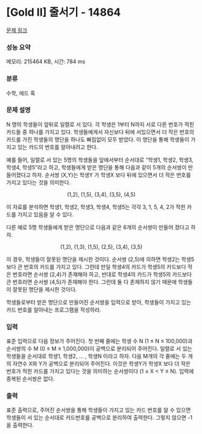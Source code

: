 # [Gold II] 줄서기 - 14864 

[문제 링크](https://www.acmicpc.net/problem/14864) 

### 성능 요약

메모리: 215464 KB, 시간: 784 ms

### 분류

수학, 애드 혹

### 문제 설명

<p>N 명의 학생들이 앞뒤로 일렬로 서 있다. 각 학생은 1부터 N까지 서로 다른 번호가 적힌 카드들 중 하나를 가지고 있다. 학생들에게서 자신보다 뒤에 서있으면서 더 작은 번호의 카드를 가진 학생들의 명단을 하나도 빠짐없이 모두 받았다. 이 명단을 통해 학생들이 가지고 있는 카드의 번호를 알아내려고 한다.</p>

<p>예를 들어, 일렬로 서 있는 5명의 학생들을 앞에서부터 순서대로 “학생1, 학생2, 학생3, 학생4, 학생5”라고 하고, 학생들에게 받은 명단을 통해 다음과 같이 5개의 순서쌍이 만들어졌다고 하자. 순서쌍 (X,Y)는 학생Y 가 학생X 보다 뒤에 있으면서 더 작은 번호를 가지고 있다는 것을 의미한다.</p>

<p style="text-align:center">(1,2), (1,5), (3,4), (3,5), (4,5)</p>

<p>이 자료를 분석하면 학생1, 학생2, 학생3, 학생4, 학생5는 각각 3, 1, 5, 4, 2가 적힌 카드를 가지고 있음을 알 수 있다.</p>

<p>다른 예로 5명 학생들에게 받은 명단으로 다음과 같은 6개의 순서쌍이 만들어 졌다고 하자.</p>

<p style="text-align:center">(1,2), (1,3), (1,5), (2,5), (3,4), (3,5)</p>

<p>이 경우, 학생들이 잘못된 명단을 제시한 것이다. 순서쌍 (2,5)에 의하면 학생2는 학생5보다 큰 번호의 카드를 가지고 있다. 그런데 만일 학생4의 카드가 학생5의 카드보다 작은 번호라면 순서쌍 (2,4)가 존재해야 하고, 반대로 학생4의 카드가 학생5의 카드보다 큰 번호라면 순서쌍 (4,5)가 존재해야 한다. 그런데 둘 다 존재하지 않기 때문에 학생들이 잘못된 명단을 제시한 것이다.</p>

<p>학생들로부터 받은 명단으로 만들어진 순서쌍을 입력으로 받아, 학생들이 가지고 있는 카드 번호를 알아내는 프로그램을 작성하라.</p>

### 입력 

 <p>표준 입력으로 다음 정보가 주어진다. 첫 번째 줄에는 학생 수 N (1 ≤ N ≤ 100,000)과 순서쌍의 수 M (0 ≤ M ≤ 1,000,000)이 공백으로 분리되어 주어진다. 일렬로 서 있는 학생들을 순서대로 학생1, 학생2, ... , 학생N 이라고 하자. 다음 M개의 각 줄에는 두 개의 자연수 X와 Y가 공백으로 분리되어 주어진다. 이것은 학생Y가 학생X 보다 더 작은 번호가 적힌 카드를 가지고 있다는 것을 의미하는 순서쌍이다 (1 ≤ X < Y ≤ N). 입력에 중복된 순서쌍은 없다.</p>

### 출력 

 <p>표준 출력으로, 주어진 순서쌍을 통해 학생들이 가지고 있는 카드 번호를 알 수 있으면 학생들이 서 있는 순서대로 카드번호를 공백으로 분리하여 출력한다. 그렇지 않으면 -1을 출력한다.</p>

